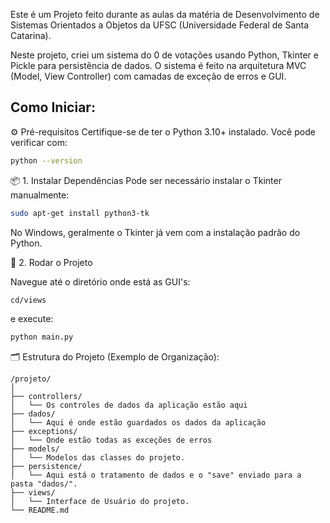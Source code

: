 Este é um Projeto feito durante as aulas da matéria de Desenvolvimento de Sistemas Orientados a Objetos da UFSC (Universidade Federal de Santa Catarina).

Neste projeto, criei um sistema do 0 de votações usando Python, Tkinter e Pickle para persistência de dados.
O sistema é feito na arquitetura MVC (Model, View Controller) com camadas de exceção de erros e GUI.

## Como Iniciar:

⚙️ Pré-requisitos
Certifique-se de ter o Python 3.10+ instalado. Você pode verificar com:

```bash
python --version
```

📦 1. Instalar Dependências
Pode ser necessário instalar o Tkinter manualmente:

```bash
sudo apt-get install python3-tk
```
No Windows, geralmente o Tkinter já vem com a instalação padrão do Python.

🚀 2. Rodar o Projeto

Navegue até o diretório onde está as GUI's:

```bash
cd/views
```

e execute:

```bash
python main.py
```

🗂️ Estrutura do Projeto (Exemplo de Organização):

```
/projeto/
│
├── controllers/
│   └── Os controles de dados da aplicação estão aqui
├── dados/
│   └── Aqui é onde estão guardados os dados da aplicação
├── exceptions/
│   └── Onde estão todas as exceções de erros
├── models/
│   └── Modelos das classes do projeto.
├── persistence/
│   └── Aqui está o tratamento de dados e o "save" enviado para a pasta "dados/".
├── views/
│   └── Interface de Usuário do projeto.
└── README.md
```
